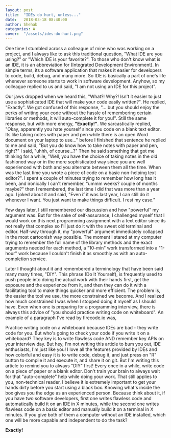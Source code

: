 ```yaml
---
layout: post
title:  "IDEs do hurt, unless..."
date:   2018-03-18 08:40:00
author: Shehab
categories: A
cover:  "/assets/ides-do-hurt.png"
---
```


One time I stumbled across a colleague of mine who was working on a project, and I always like to ask this traditional question, "What IDE are you using?" or "Which IDE is your favorite?". To those who don't know what is an IDE, it is an abbreviation for (Integrated Development Environment). In simple terms, its a software application that makes it easier for developers to code, build, debug, and many more. So IDE is basically a part of one's life whenever someone starts to work in software development. Anyhow, so my colleague replied to us and said, "I am not using an IDE for this project".

Our jaws dropped when we heard this, "What?! Why?! Isn't it easier to just use a sophisticated IDE that will make your code easily written?". He replied, "Exactly". We got confused of this response, "... but you should enjoy the perks of writing your code without the hassle of remembering certain libraries or methods, it will auto-complete it for you!". Still the same response, but with more energy, <strong>"Exactly!"</strong>. We sarcastically replied, "Okay, apparently you hate yourself since you code on a blank text editor. Its like taking notes with paper and pen while there is an open Word document on your laptop to use..." before I finished that sentence he replied to me and said, "But you do know how to take notes with paper and pen, right?" I said, "uhhh, of course...?" Then he said something that got me thinking for a while, "Well, you have the choice of taking notes in the old fashioned way or in the more sophisticated way since you are well experienced with both and you alternate between them all the time. When was the last time you wrote a piece of code on a basic non-helping text editor?". I spent a couple of minutes trying to remember how long has it been, and ironically I can't remember, "ummm weeks? couple of months maybe?" then I remembered, the last time I did that was more than a year ago. I joked about it and said, "Even if it was last year, I can still do it whenever I want. You just want to make things difficult. I rest my case."

Few days later, I still remembered our discussion and how "powerful" my argument was. But for the sake of self-assurance, I challenged myself that I would work on this next programming assignment with a text editor since its not really that complex so I'll just do it with the sweet old terminal and editor. Half-way through it, my "powerful" argument immediately collapsed in the most cartoonish way possible. The moment I stared at my computer trying to remember the full name of the library methods and the exact arguments needed for each method, a "10-min" work transformed into a "1-hour" work because I couldn't finish it as smoothly as with an auto-completion service.

Later I thought about it and remembered a terminology that have been said many many times, "DIY". This phrase (Do It Yourself), is frequently used to push people into doing the actual work with their hands first, get the exposure and the experience from it, and then they can do it with a facilitating tool to make things quicker and more efficient. The problem is, the easier the tool we use, the more constrained we become. And I realized how much constrained I was when I stopped doing it myself as I should have. Even when one is preparing for a programming interview, there is always this advice of "you should practice writing code on whiteboard". An example of a paragraph I've read by firecode.io was,

Practice writing code on a whiteboard because IDEs are bad - they write code for you. But who's going to check your code if you write it on a whiteboard? They key is to write flawless code AND remember key APIs on your interview day.
But hey, I'm not writing this article to bum you out, IDE enthusiasts, I'm just like you! I love all the features provided by IDEs and how colorful and easy it is to write code, debug it, and just press on "R" button to compile it and execute it, and share it on git. But I'm writing this article to remind you to always "DIY" first! Every once in a while, write code on a piece of paper or a blank editor. Don't train your brain to always wait for that "auto-complete" help while doing your work. That still applies to you, non-technical reader, I believe it is extremely important to get your hands dirty before you start using a black box. Knowing what's inside the box gives you the edge as an experienced person. Because think about it, if you have two software developers, first one writes flawless code and automatically build it on an IDE in X minutes, while the second one writes flawless code on a basic editor and manually build it on a terminal in X minutes. If you give both of them a computer without an IDE installed, which one will be more capable and independent to do the task?

<strong>Exactly!</strong>